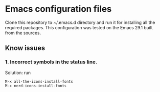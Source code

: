 # Emacs configuration files

Clone this repository to ~/.emacs.d directory and run it for installing all the required packages.
This configuration was tested on the Emacs 29.1 built from the sources.

## Know issues

### 1. Incorrect symbols in the status line. 

Solution: run

```
M-x all-the-icons-install-fonts
M-x nerd-icons-install-fonts
```
